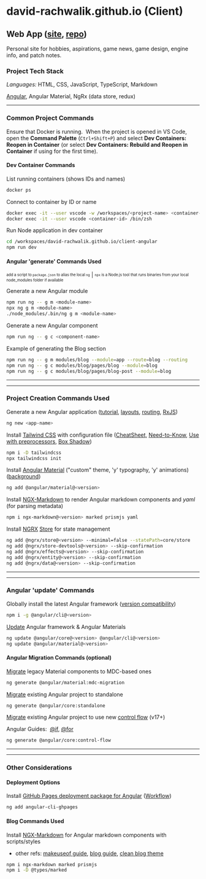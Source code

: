 # david-rachwalik.github.io (Client)

## Web App ([site](https://david-rachwalik.github.io), [repo](https://github.com/david-rachwalik/david-rachwalik.github.io))

Personal site for hobbies, aspirations, game news, game design, engine info, and patch notes.

### Project Tech Stack

_Languages:_ HTML, CSS, JavaScript, TypeScript, Markdown

[Angular](https://v18.angular.dev/overview), Angular Material, NgRx (data store, redux)

---

### Common Project Commands

Ensure that Docker is running.&nbsp; When the project is opened in VS Code, open the **Command Palette** (`Ctrl+Shift+P`) and select **Dev Containers: Reopen in Container** (or select **Dev Containers: Rebuild and Reopen in Container** if using for the first time).

#### Dev Container Commands

List running containers (shows IDs and names)

```bash
docker ps
```

Connect to container by ID or name

```bash
docker exec -it --user vscode -w /workspaces/<project-name> <container-id> /bin/zsh
docker exec -it --user vscode <container-id> /bin/zsh
```

Run Node application in dev container

```bash
cd /workspaces/david-rachwalik.github.io/client-angular
npm run dev
```

#### Angular 'generate' Commands Used

<sup><sub>add a script to `package.json` to alias the local `ng`</sub></sup> | <sup><sub>`npx` is a Node.js tool that runs binaries from your local node_modules folder if available</sub></sup>

Generate a new Angular module

```bash
npm run ng -- g m <module-name>
npx ng g m <module-name>
./node_modules/.bin/ng g m <module-name>
```

Generate a new Angular component

```bash
npm run ng -- g c <component-name>
```

Example of generating the Blog section

```bash
npm run ng -- g m modules/blog --module=app --route=blog --routing
npm run ng -- g c modules/blog/pages/blog --module=blog
npm run ng -- g c modules/blog/pages/blog-post --module=blog
```

---

---

### Project Creation Commands Used

Generate a new Angular application ([tutorial](https://angular.io/tutorial/toh-pt5), [layouts](https://indepth.dev/posts/1235/how-to-reuse-common-layouts-in-angular-using-router-2), [routing](https://v18.angular.dev/guide/templates/pipes#built-in-pipes), [RxJS](https://www.learnrxjs.io))

```bash
ng new <app-name>
```

<!-- Install [PostCSS](https://postcss.org) ([plugins](https://www.postcss.parts))

```bash
npm i -D postcss postcss-import postcss-advanced-variables postcss-nested-ancestors postcss-apply postcss-nested postcss-scss autoprefixer cssnano
``` -->

Install [Tailwind CSS](https://tailwindcss.com/docs/guides/angular) with configuration file ([CheatSheet](https://nerdcave.com/tailwind-cheat-sheet), [Need-to-Know](https://www.bitovi.com/blog/tailwind-css-with-angular-v12-what-you-need-to-know), [Use with preprocessors](https://tailwindcss.com/docs/using-with-preprocessors), [Box Shadow](https://tailwindcss.com/docs/box-shadow))

```bash
npm i -D tailwindcss
npx tailwindcss init
```

<!-- Install lodash

```bash
npm i lodash
npm i @types/lodash
``` -->

Install [Angular Material](https://material.angular.io) ("custom" theme, 'y' typography, 'y' animations) ([background](https://material.angular.io/guide/theming#application-background-color))

```bash
ng add @angular/material@<version>
```

Install [NGX-Markdown](https://github.com/jfcere/ngx-markdown) to render Angular markdown components and _yaml_ (for parsing metadata)

```bash
npm i ngx-markdown@<version> marked prismjs yaml
```

Install [NGRX](https://ngrx.io) [Store](https://ngrx.io/guide/store) for state management

```bash
ng add @ngrx/store@<version> --minimal=false --statePath=core/store
ng add @ngrx/store-devtools@<version> --skip-confirmation
ng add @ngrx/effects@<version> --skip-confirmation
ng add @ngrx/entity@<version> --skip-confirmation
ng add @ngrx/data@<version> --skip-confirmation
```

---

---

### Angular 'update' Commands

Globally install the latest Angular framework ([version compatibility](https://angular.io/guide/versions))

```bash
npm i -g @angular/cli@<version>
```

[Update](https://update.angular.io) Angular framework & Angular Materials

```bash
ng update @angular/core@<version> @angular/cli@<version>
ng update @angular/material@<version>
```

#### Angular Migration Commands (optional)

[Migrate](https://material.angular.io/guide/mdc-migration) legacy Material components to MDC-based ones

```bash
ng generate @angular/material:mdc-migration
```

[Migrate](https://angular.io/guide/standalone-migration) existing Angular project to standalone

```bash
ng generate @angular/core:standalone
```

[Migrate](https://blog.angular.io/introducing-angular-v17-4d7033312e4b) existing Angular project to use new [control flow](https://angular.io/guide/control_flow) (v17+)

Angular Guides:&nbsp; [@if](https://blog.angular-university.io/angular-if), [@for](https://blog.angular-university.io/angular-for)

```bash
ng generate @angular/core:control-flow
```

---

---

### Other Considerations

#### Deployment Options

Install [GitHub Pages deployment package for Angular](https://www.npmjs.com/package/angular-cli-ghpages) ([Workflow](https://www.atlassian.com/git/tutorials/comparing-workflows))

```bash
ng add angular-cli-ghpages
```

#### Blog Commands Used

<!-- Install [Scully](https://scully.io) ([repo](https://github.com/scullyio/scully), [example](https://solocoding.dev))

```bash
ng add @scullyio/init
``` -->

Install [NGX-Markdown](https://github.com/jfcere/ngx-markdown) for Angular markdown components with scripts/styles

- other refs: [makeuseof guide](https://www.makeuseof.com/angular-markdown-files-website), [blog guide](https://daviddalbusco.medium.com/add-a-blog-to-your-angular-website-using-markdown-files-31cdb0627bdd), [clean blog theme](https://startbootstrap.com/theme/clean-blog)

```bash
npm i ngx-markdown marked prismjs
npm i -D @types/marked
```
